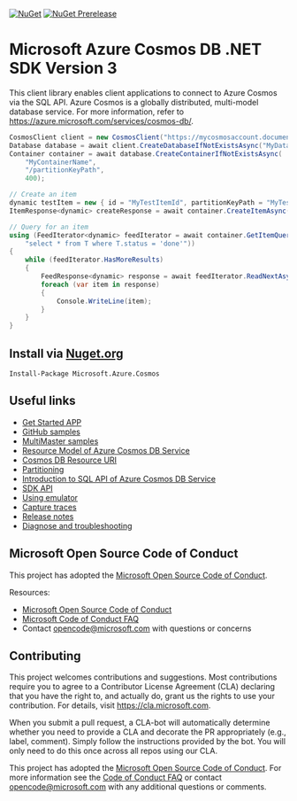 [![NuGet](https://img.shields.io/nuget/v/Microsoft.Azure.Cosmos.svg)](https://www.nuget.org/packages/Microsoft.Azure.Cosmos)
[![NuGet Prerelease](https://img.shields.io/nuget/vpre/Microsoft.Azure.Cosmos.svg)](https://www.nuget.org/packages/Microsoft.Azure.Cosmos)

# Microsoft Azure Cosmos DB .NET SDK Version 3

This client library enables client applications to connect to Azure Cosmos via the SQL API. Azure Cosmos is a globally distributed, multi-model database service. For more information, refer to https://azure.microsoft.com/services/cosmos-db/.

```csharp
CosmosClient client = new CosmosClient("https://mycosmosaccount.documents.azure.com:443/", "mysupersecretkey");
Database database = await client.CreateDatabaseIfNotExistsAsync("MyDatabaseName");
Container container = await database.CreateContainerIfNotExistsAsync(
    "MyContainerName",
    "/partitionKeyPath",
    400);

// Create an item
dynamic testItem = new { id = "MyTestItemId", partitionKeyPath = "MyTestPkValue", details = "it's working", status = "done" };
ItemResponse<dynamic> createResponse = await container.CreateItemAsync(testItem);

// Query for an item
using (FeedIterator<dynamic> feedIterator = await container.GetItemQueryIterator<dynamic>(
    "select * from T where T.status = 'done'"))
{
    while (feedIterator.HasMoreResults)
    {
        FeedResponse<dynamic> response = await feedIterator.ReadNextAsync();
        foreach (var item in response)
        {
            Console.WriteLine(item);
        }
    }
}
```

## Install via [Nuget.org](https://www.nuget.org/packages/Microsoft.Azure.Cosmos/)

`Install-Package Microsoft.Azure.Cosmos`

## Useful links

- [Get Started APP](https://docs.microsoft.com/azure/cosmos-db/sql-api-get-started)
- [GitHub samples](https://github.com/Azure/azure-cosmos-dotnet-v3/tree/master/Microsoft.Azure.Cosmos.Samples)
- [MultiMaster samples](https://github.com/markjbrown/azure-cosmosdb-dotnet/tree/master/samples/MultiMaster)
- [Resource Model of Azure Cosmos DB Service](https://docs.microsoft.com/azure/cosmos-db/sql-api-resources)
- [Cosmos DB Resource URI](https://docs.microsoft.com/rest/api/documentdb/documentdb-resource-uri-syntax-for-rest)
- [Partitioning](https://docs.microsoft.com/azure/cosmos-db/partition-data)
- [Introduction to SQL API of Azure Cosmos DB Service](https://docs.microsoft.com/azure/cosmos-db/sql-api-sql-query)
- [SDK API](https://docs.microsoft.com/dotnet/api/microsoft.azure.cosmos?view=azure-dotnet)
- [Using emulator](https://github.com/Azure/azure-documentdb-dotnet/blob/master/docs/documentdb-nosql-local-emulator.md)
- [Capture traces](https://github.com/Azure/azure-documentdb-dotnet/blob/master/docs/documentdb-sdk_capture_etl.md)
- [Release notes](https://github.com/Azure/azure-cosmos-dotnet-v3/blob/master/changelog.md)
- [Diagnose and troubleshooting](https://docs.microsoft.com/azure/cosmos-db/troubleshoot-dot-net-sdk)

## Microsoft Open Source Code of Conduct
This project has adopted the [Microsoft Open Source Code of Conduct](https://opensource.microsoft.com/codeofconduct/).

Resources:

- [Microsoft Open Source Code of Conduct](https://opensource.microsoft.com/codeofconduct/)
- [Microsoft Code of Conduct FAQ](https://opensource.microsoft.com/codeofconduct/faq/)
- Contact [opencode@microsoft.com](mailto:opencode@microsoft.com) with questions or concerns


## Contributing

This project welcomes contributions and suggestions.  Most contributions require you to agree to a
Contributor License Agreement (CLA) declaring that you have the right to, and actually do, grant us
the rights to use your contribution. For details, visit https://cla.microsoft.com.

When you submit a pull request, a CLA-bot will automatically determine whether you need to provide
a CLA and decorate the PR appropriately (e.g., label, comment). Simply follow the instructions
provided by the bot. You will only need to do this once across all repos using our CLA.

This project has adopted the [Microsoft Open Source Code of Conduct](https://opensource.microsoft.com/codeofconduct/).
For more information see the [Code of Conduct FAQ](https://opensource.microsoft.com/codeofconduct/faq/) or
contact [opencode@microsoft.com](mailto:opencode@microsoft.com) with any additional questions or comments.
